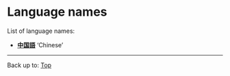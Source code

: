 # Language names

List of language names:
- **[中国語](../dict/ch/chu/chuugokugo.md)** ‘Chinese’

----

Back up to: [Top](../index.md)
